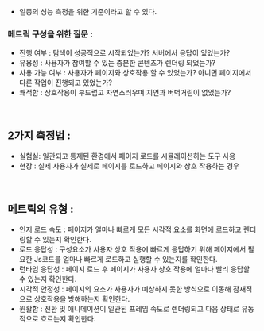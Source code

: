 - 일종의 성능 측정을 위한 기준이라고 할 수 있다.

### 메트릭 구성을 위한 질문 :

- 진행 여부 : 탐색이 성공적으로 시작되었는가? 서버에서 응답이 있었는가?
- 유용성 : 사용자가 참여할 수 있는 충분한 콘텐츠가 렌더링 되었는가?
- 사용 가능 여부 : 사용자가 페이지와 상호작용 할 수 있었는가? 아니면 페이지에서 다른 작업이 진행되고 있었는가?
- 쾌적함 : 상호작용이 부드럽고 자연스러우며 지연과 버벅거림이 없었는가?

<br>

## 2가지 측정법 :

- 실험실: 일관되고 통제된 환경에서 페이지 로드를 시뮬레이션하는 도구 사용
- 현장 : 실제 사용자가 실제로 페이지를 로드하고 페이지와 상호 작용하는 경우

<br>

## 메트릭의 유형 :

- 인지 로드 속도 : 페이지가 얼마나 빠르게 모든 시각적 요소를 화면에 로드하고 렌더링할 수 있는지 확인한다.
- 로드 응답성 : 구성요소가 사용자 상호 작용에 빠르게 응답하기 위해 페이지에서 필요한 Js코드를 얼마나 빠르게 로드하고 실행할 수 있는지를 확인한다.
- 런타임 응답성 : 페이지 로드 후 페이지가 사용자 상호 작용에 얼마나 빨리 응답할 수 있는지 확인한다.
- 시각적 안정성 : 페이지의 요소가 사용자가 예상하지 못한 방식으로 이동해 잠재적으로 상호작용을 방해하는지 확인한다.
- 원활함 : 전환 및 애니메이션이 일관된 프레임 속도로 렌더링되고 다음 상태로 유동적으로 흐르는지 확인한다.
